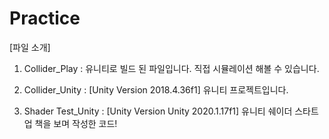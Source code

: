 # Practice

 [파일 소개]
  1. Collider_Play : 유니티로 빌드 된 파일입니다. 직접 시뮬레이션 해볼 수 있습니다.

  2. Collider_Unity :  [Unity Version 2018.4.36f1] 유니티 프로젝트입니다.

  3. Shader Test_Unity :  [Unity Version Unity 2020.1.17f1] 유니티 쉐이더 스타트업 책을 보며 작성한 코드!
